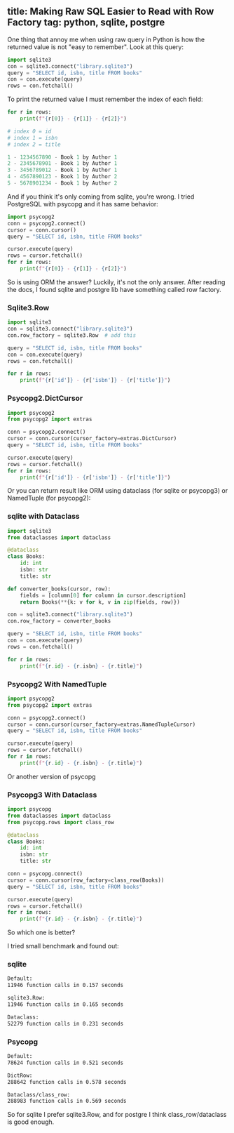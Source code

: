 title: Making Raw SQL Easier to Read with Row Factory
tag: python, sqlite, postgre
--

One thing that annoy me when using raw query in Python is how the returned value is not "easy to remember". Look at this query:
```python
import sqlite3
con = sqlite3.connect("library.sqlite3")
query = "SELECT id, isbn, title FROM books"
con = con.execute(query)
rows = con.fetchall()
```
To print the returned value I must remember the index of each field:
```python
for r in rows:
	print(f"{r[0]} - {r[1]} - {r[2]}")

# index 0 = id
# index 1 = isbn
# index 2 = title

1 - 1234567890 - Book 1 by Author 1
2 - 2345678901 - Book 1 by Author 1
3 - 3456789012 - Book 1 by Author 1
4 - 4567890123 - Book 1 by Author 2
5 - 5678901234 - Book 1 by Author 2
```

And if you think it's only coming from sqlite, you're wrong. I tried PostgreSQL with psycopg and it has same behavior:
```python
import psycopg2
conn = psycopg2.connect()
cursor = conn.cursor()
query = "SELECT id, isbn, title FROM books"

cursor.execute(query)
rows = cursor.fetchall()
for r in rows:
    print(f"{r[0]} - {r[1]} - {r[2]}")
```
So is using ORM the answer? Luckily, it's not the only answer. After reading the docs, I found sqlite and postgre lib have something called row factory.

### Sqlite3.Row
```python
import sqlite3
con = sqlite3.connect("library.sqlite3")
con.row_factory = sqlite3.Row  # add this

query = "SELECT id, isbn, title FROM books"
con = con.execute(query)
rows = con.fetchall()

for r in rows:
	print(f"{r['id']} - {r['isbn']} - {r['title']}")
```

### Psycopg2.DictCursor
```python
import psycopg2
from psycopg2 import extras

conn = psycopg2.connect()
cursor = conn.cursor(cursor_factory=extras.DictCursor)
query = "SELECT id, isbn, title FROM books"

cursor.execute(query)
rows = cursor.fetchall()
for r in rows:
    print(f"{r['id']} - {r['isbn']} - {r['title']}")
```
Or you can return result like ORM using dataclass (for sqlite or psycopg3) or NamedTuple (for psycopg2):

### sqlite with Dataclass
```python
import sqlite3
from dataclasses import dataclass

@dataclass
class Books:
	id: int
	isbn: str
	title: str

def converter_books(cursor, row):
	fields = [column[0] for column in cursor.description]
	return Books(**{k: v for k, v in zip(fields, row)})

con = sqlite3.connect("library.sqlite3")
con.row_factory = converter_books

query = "SELECT id, isbn, title FROM books"
con = con.execute(query)
rows = con.fetchall()

for r in rows:
	print(f"{r.id} - {r.isbn} - {r.title}")
```

### Psycopg2 With NamedTuple
```python
import psycopg2
from psycopg2 import extras

conn = psycopg2.connect()
cursor = conn.cursor(cursor_factory=extras.NamedTupleCursor)
query = "SELECT id, isbn, title FROM books"

cursor.execute(query)
rows = cursor.fetchall()
for r in rows:
    print(f"{r.id} - {r.isbn} - {r.title}")
```
Or another version of psycopg

### Psycopg3 With Dataclass
```python
import psycopg
from dataclasses import dataclass
from psycopg.rows import class_row

@dataclass
class Books:
    id: int
    isbn: str
    title: str

conn = psycopg.connect()
cursor = conn.cursor(row_factory=class_row(Books))
query = "SELECT id, isbn, title FROM books"

cursor.execute(query)
rows = cursor.fetchall()
for r in rows:
    print(f"{r.id} - {r.isbn} - {r.title}")

```
So which one is better?

I tried small benchmark and found out:

### sqlite
```bash
Default:
11946 function calls in 0.157 seconds

sqlite3.Row:
11946 function calls in 0.165 seconds

Dataclass:
52279 function calls in 0.231 seconds
```

### Psycopg
```bash
Default:
78624 function calls in 0.521 seconds

DictRow:
288642 function calls in 0.578 seconds

Dataclass/class_row:
288983 function calls in 0.569 seconds
```

So for sqlite I prefer sqlite3.Row, and for postgre I think class_row/dataclass is good enough.
